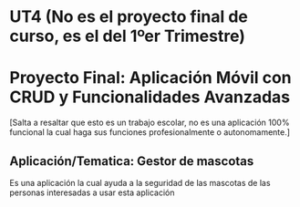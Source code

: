 # UT4 (No es el proyecto final de curso, es el del 1ºer Trimestre)
# Proyecto Final: Aplicación Móvil con CRUD y Funcionalidades Avanzadas
[Salta a resaltar que esto es un trabajo escolar, no es una aplicación 100% funcional la cual haga sus funciones profesionalmente o autonomamente.]

## Aplicación/Tematica: Gestor de mascotas

Es una aplicación la cual ayuda a la seguridad de las mascotas de las personas interesadas a usar esta aplicación
